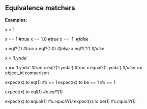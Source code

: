 ## Equivalence matchers

**Examples:**

x = 1

x == 1   _#true_
x == 1.0 _#true_
x == '1' _#false_


x.eql?(1)   _#true_
x.eql?(1.0) _#false_
x.eql?('1') _#false_

x = 'Lynda'

x == 'Lynda'      _#true_
x.eql?('Lynda')   _#true_
x.equal?('Lynda') _#false_ <= object_id comparison

expect(x).to eq(1)     _#x == 1_
expect(x).to be == 1   _#x == 1_

expect(x).to eql(1)    _#x.eql?(1)_

expect(x).to equal(1)  _#x.equal?(1)_
expect(x).to be(1)     _#x.equal?(1)_

